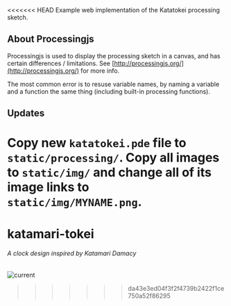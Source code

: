 <<<<<<< HEAD
Example web implementation of the Katatokei processing sketch.

About Processingjs
------------------
Processingjs is used to display the processing sketch in a canvas, and
has certain differences / limitations.  See
[http://processingjs.org/](http://processingjs.org/) for more info.

The most common error is to resuse variable names, by naming a variable
and a function the same thing (including built-in processing functions).

Updates
-------
Copy new `katatokei.pde` file to `static/processing/`.  Copy all images to
`static/img/` and change all of its image links to `static/img/MYNAME.png`.
=======
katamari-tokei
==============

###### A clock design inspired by Katamari Damacy

![current](<http://i.imgur.com/2305hr5.png>)
>>>>>>> da43e3ed04f3f2f4739b2422f1ce750a52f86295
